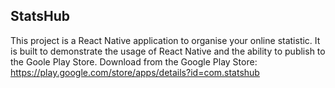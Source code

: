 StatsHub
---
This project is a React Native application to organise your online statistic. It is built to demonstrate the usage of React Native and the ability to publish to the Goole Play Store.
Download from the Google Play Store: https://play.google.com/store/apps/details?id=com.statshub
